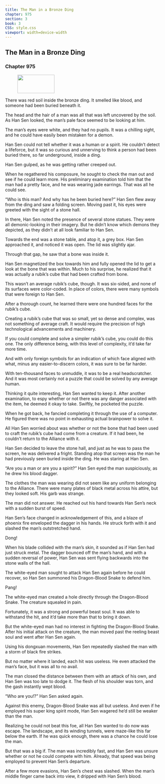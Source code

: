 ```yaml
---
title: The Man in a Bronze Ding
chapter: 975
section: 3
book: 3
CSS: style.css
viewport: width=device-width
---
```


## The Man in a Bronze Ding

### Chapter 975

<figure>
	<img src="../Images/gem.gif" alt="" id="gem" width="120" height="60" />
</figure>

There was red soil inside the bronze ding. It smelled like blood, and someone had been buried beneath it.

The head and the hair of a man was all that was left uncovered by the soil. As Han Sen looked, the man’s pale face seemed to be looking at him.

The man’s eyes were white, and they had no pupils. It was a chilling sight, and he could have easily been mistaken for a demon.

Han Sen could not tell whether it was a human or a spirit. He couldn’t detect a lifeforce, but it was so curious and unnerving to think a person had been buried there, so far underground, inside a ding.

Han Sen gulped, as he was getting rather creeped out.

When he regathered his composure, he sought to check the man out and see if he could learn more. His preliminary examination told him that the man had a pretty face, and he was wearing jade earrings. That was all he could see.

“Who is this man? And why has he been buried here?” Han Sen flew away from the ding and saw a folding screen. Moving past it, his eyes were greeted with the sight of a stone hall.

In there, Han Sen noted the presence of several stone statues. They were all demonic-looking in their imagery. But he didn’t know which demons they depicted, as they didn’t at all look familiar to Han Sen.

Towards the end was a stone table, and atop it, a grey box. Han Sen approached it, and noticed it was open. The lid was slightly ajar.

Through that gap, he saw that a bone was inside it.

Han Sen magnetized the box towards him and fully opened the lid to get a look at the bone that was within. Much to his surprise, he realized that it was actually a rubik’s cube that had been crafted from bone.

This wasn’t an average rubik’s cube, though. It was six-sided, and none of its surfaces were color-coded. In place of colors, there were many symbols that were foreign to Han Sen.

After a thorough count, he learned there were one hundred faces for the rubik’s cube.

Creating a rubik’s cube that was so small, yet so dense and complex, was not something of average craft. It would require the precision of high technological advancements and machinery.

If you could complete and solve a simpler rubik’s cube, you could do this one. The only difference being, with this level of complexity, it’d take far more time.

And with only foreign symbols for an indication of which face aligned with what, minus any easier-to-discern colors, it was sure to be far harder.

With ten-thousand faces to unmuddle, it was to be a real headscratcher. And it was most certainly not a puzzle that could be solved by any average human.

Thinking it quite interesting, Han Sen wanted to keep it. After another examination, to espy whether or not there was any danger associated with the item, he deemed it okay to take. Swiftly, he pocketed the puzzle.

When he got back, he fancied completing it through the use of a computer. He figured there was no point in exhausting actual brainpower to solve it.

All Han Sen worried about was whether or not the bone that had been used to craft the rubik’s cube had come from a creature. If it had been, he couldn’t return to the Alliance with it.

Han Sen decided to leave the stone hall, and just as he was to pass the screen, he was delivered a fright. Standing atop that screen was the man he had previously seen buried inside the ding. He was staring at Han Sen.

“Are you a man or are you a spirit?” Han Sen eyed the man suspiciously, as he drew his blood dagger.

The clothes the man was wearing did not seem like any uniform belonging to the Alliance. There were many plates of black metal across his attire, but they looked soft. His garb was strange.

The man did not answer. He reached out his hand towards Han Sen’s neck with a sudden burst of speed.

Han Sen’s face changed in acknowledgement of this, and a blaze of phoenix fire enveloped the dagger in his hands. He struck forth with it and slashed the man’s outstretched hand.

Dong!

When his blade collided with the man’s skin, it sounded as if Han Sen had just struck metal. The dagger bounced off the man’s hand, and with a sudden reversal of power, Han Sen was sent flying backwards into the stone walls of the hall.

The white-eyed man sought to attack Han Sen again before he could recover, so Han Sen summoned his Dragon-Blood Snake to defend him.

Pang!

The white-eyed man created a hole directly through the Dragon-Blood Snake. The creature squealed in pain.

Fortunately, it was a strong and powerful beast soul. It was able to withstand the hit, and it’d take more than that to bring it down.

But the white-eyed man had no interest in fighting the Dragon-Blood Snake. After his initial attack on the creature, the man moved past the reeling beast soul and went after Han Sen again.

Using his dongxuan movements, Han Sen repeatedly slashed the man with a storm of black fire strikes.

But no matter where it landed, each hit was useless. He even attacked the man’s face, but it was all to no avail.

The man closed the distance between them with an attack of his own, and Han Sen was too late to dodge it. The flesh of his shoulder was torn, and the gash instantly wept blood.

“Who are you!?” Han Sen asked again.

Against this enemy, Dragon-Blood Snake was all but useless. And even if he employed his super king spirit mode, Han Sen wagered he’d still be weaker than the man.

Realizing he could not beat this foe, all Han Sen wanted to do now was escape. The landscape, and its winding tunnels, were maze-like this far below the earth. If he was quick enough, there was a chance he could lose the man.

But that was a big if. The man was incredibly fast, and Han Sen was unsure whether or not he could compete with him. Already, that speed was being employed to prevent Han Sen’s departure.

After a few more evasions, Han Sen’s chest was slashed. When the man’s middle finger came back into view, it dripped with Han Sen’s blood.